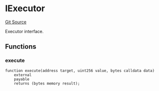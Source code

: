 # IExecutor
[Git Source](https://github.com/NaniDAO/accounts/blob/4789484b1daa1e7826eeec6833ca9b47824ee8b6/src/validators/PermitValidator.sol)

Executor interface.


## Functions
### execute


```solidity
function execute(address target, uint256 value, bytes calldata data)
    external
    payable
    returns (bytes memory result);
```

